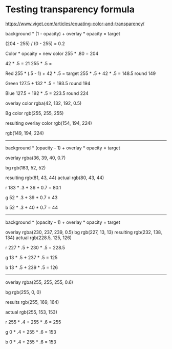 # Testing transparency formula

https://www.viget.com/articles/equating-color-and-transparency/

background * (1 - opacity) + overlay * opacity = target

(204 - 255) / (0 - 255) = 0.2

Color * opcaity = new color
255 * .80 = 204

42 * .5 = 21
255 * .5 =

Red
255 * (.5 - 1) + 42 * .5 = target
255 * .5 + 42 * .5 = 148.5 round 149

Green
127.5 + 132 * .5 = 193.5 round 194

Blue
127.5 + 192 * .5 = 223.5 round 224

overlay color
rgba(42, 132, 192, 0.5)

Bg color
rgb(255, 255, 255)

resulting overlay color
rgb(154, 194, 224)

rgb(149, 194, 224)



---

background * (opacity - 1) + overlay * opacity = target

overlay
rgba(36, 39, 40, 0.7)

bg
rgb(183, 52, 52)

resulting
rgb(81, 43, 44)
actual
rgb(80, 43, 44)

r
183 * .3 + 36 * 0.7 = 80.1

g
52 * .3 + 39 * 0.7 = 43

b
52 * .3 + 40 * 0.7 = 44

---

background * (opacity - 1) + overlay * opacity = target

overlay
rgba(230, 237, 239, 0.5)
bg
rgb(227, 13, 13)
resulting
rgb(232, 138, 134)
actual
rgb(228.5, 125, 126)

r
227 * .5 + 230 * .5 = 228.5

g
13 * .5 + 237 * .5 = 125

b
13 * .5 + 239 * .5 = 126



----------------

overlay
rgba(255, 255, 255, 0.6)

bg
rgb(255, 0, 0)

results
rgb(255, 169, 164)

actual
rgb(255, 153, 153)

r
255 * .4 + 255 * .6 = 255

g
0 * .4 + 255 * .6 =  153

b
0 * .4 + 255 * .6 = 153
